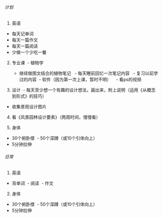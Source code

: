 ###### 计划
1. 英语
  - 每天记单词
  - 每天一篇作文
  - 每天一篇阅读
  - 少做一个少吃一餐
  
2. 专业课
  - 植物学
    - 继续做图文结合的植物笔记
    - 每天睡前回忆一次笔记内容
    - 复习以前学过的内容
  - 软件（因为第一次上课，暂时不明）
    - 看ps的视频
    
3. 设计
  - 每天至少想一个有趣的设计想法，画出来，附上说明（运用《从概念到形式》的技巧）
  - 收集景观设计图片
  
4. 看《风景园林设计要素》（两周时间，慢慢看）

5. 身体

  - 30个俯卧撑
  - 50个深蹲（或10个引体向上）
  - 5分钟拉伸
  
###### 日常
1. 英语
  - 背单词
  - 阅读
  - 作文
  
2. 身体
  - 30个俯卧撑
  - 50个深蹲（或10个引体向上）
  - 5分钟拉伸

